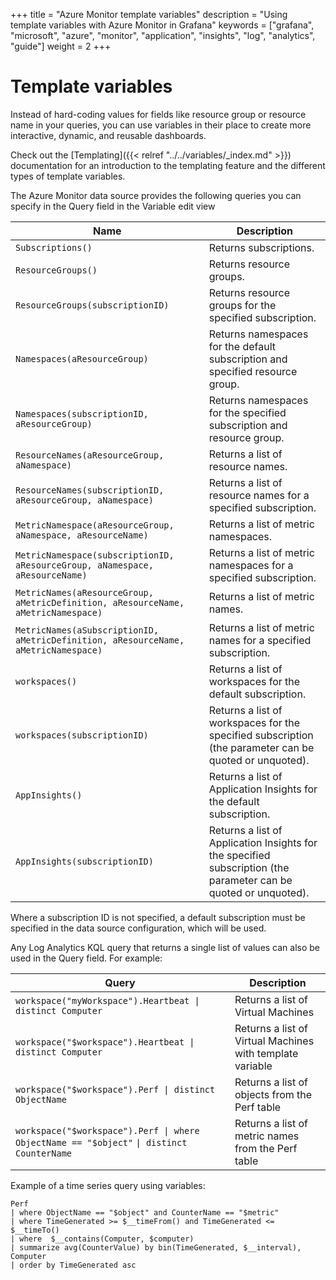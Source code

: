 +++
title = "Azure Monitor template variables"
description = "Using template variables with Azure Monitor in Grafana"
keywords = ["grafana", "microsoft", "azure", "monitor", "application", "insights", "log", "analytics", "guide"]
weight = 2
+++

# Template variables

Instead of hard-coding values for fields like resource group or resource name in your queries, you can use variables in their place to create more interactive, dynamic, and reusable dashboards.

Check out the [Templating]({{< relref "../../variables/_index.md" >}}) documentation for an introduction to the templating feature and the different
types of template variables.

The Azure Monitor data source provides the following queries you can specify in the Query field in the Variable edit view

| Name                                                                               | Description                                                                                                      |
| ---------------------------------------------------------------------------------- | ---------------------------------------------------------------------------------------------------------------- |
| `Subscriptions()`                                                                  | Returns subscriptions.                                                                                           |
| `ResourceGroups()`                                                                 | Returns resource groups.                                                                                         |
| `ResourceGroups(subscriptionID)`                                                   | Returns resource groups for the specified subscription.                                                            |
| `Namespaces(aResourceGroup)`                                                       | Returns namespaces for the default subscription and specified resource group.                                    |
| `Namespaces(subscriptionID, aResourceGroup)`                                       | Returns namespaces for the specified subscription and resource group.                                            |
| `ResourceNames(aResourceGroup, aNamespace)`                                        | Returns a list of resource names.                                                                                |
| `ResourceNames(subscriptionID, aResourceGroup, aNamespace)`                        | Returns a list of resource names for a specified subscription.                                                   |
| `MetricNamespace(aResourceGroup, aNamespace, aResourceName)`                       | Returns a list of metric namespaces.                                                                             |
| `MetricNamespace(subscriptionID, aResourceGroup, aNamespace, aResourceName)`       | Returns a list of metric namespaces for a specified subscription.                                                |
| `MetricNames(aResourceGroup, aMetricDefinition, aResourceName, aMetricNamespace)`  | Returns a list of metric names.                                                                                  |
| `MetricNames(aSubscriptionID, aMetricDefinition, aResourceName, aMetricNamespace)` | Returns a list of metric names for a specified subscription.                                                     |
| `workspaces()`                                                                     | Returns a list of workspaces for the default subscription.                                                       |
| `workspaces(subscriptionID)`                                                       | Returns a list of workspaces for the specified subscription (the parameter can be quoted or unquoted).           |
| `AppInsights()`                                                                    | Returns a list of Application Insights for the default subscription.                                             |
| `AppInsights(subscriptionID)`                                                      | Returns a list of Application Insights for the specified subscription (the parameter can be quoted or unquoted). |

Where a subscription ID is not specified, a default subscription must be specified in the data source configuration, which will be used.

Any Log Analytics KQL query that returns a single list of values can also be used in the Query field. For example:

| Query                                                                                     | Description                                               |
| ----------------------------------------------------------------------------------------- | --------------------------------------------------------- |
| `workspace("myWorkspace").Heartbeat \| distinct Computer`                                 | Returns a list of Virtual Machines                        |
| `workspace("$workspace").Heartbeat \| distinct Computer`                                  | Returns a list of Virtual Machines with template variable |
| `workspace("$workspace").Perf \| distinct ObjectName`                                     | Returns a list of objects from the Perf table             |
| `workspace("$workspace").Perf \| where ObjectName == "$object"` `\| distinct CounterName` | Returns a list of metric names from the Perf table        |

Example of a time series query using variables:

```kusto
Perf
| where ObjectName == "$object" and CounterName == "$metric"
| where TimeGenerated >= $__timeFrom() and TimeGenerated <= $__timeTo()
| where  $__contains(Computer, $computer)
| summarize avg(CounterValue) by bin(TimeGenerated, $__interval), Computer
| order by TimeGenerated asc
```
